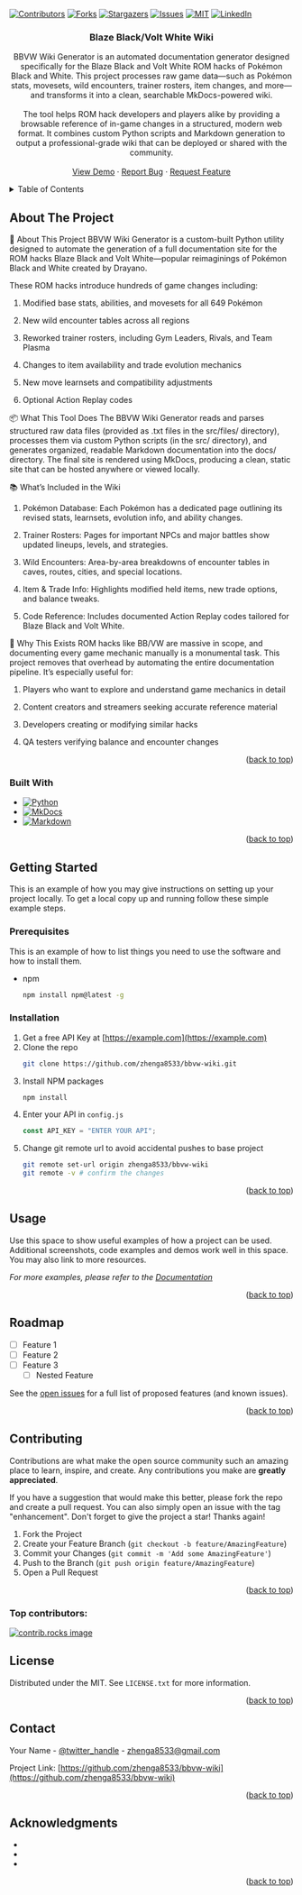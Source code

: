 <!-- Improved compatibility of back to top link: See: https://github.com/othneildrew/Best-README-Template/pull/73 -->

<a id="readme-top"></a>

<!--
*** Thanks for checking out the Best-README-Template. If you have a suggestion
*** that would make this better, please fork the repo and create a pull request
*** or simply open an issue with the tag "enhancement".
*** Don't forget to give the project a star!
*** Thanks again! Now go create something AMAZING! :D
-->

<!-- PROJECT SHIELDS -->
<!--
*** I'm using markdown "reference style" links for readability.
*** Reference links are enclosed in brackets [ ] instead of parentheses ( ).
*** See the bottom of this document for the declaration of the reference variables
*** for contributors-url, forks-url, etc. This is an optional, concise syntax you may use.
*** https://www.markdownguide.org/basic-syntax/#reference-style-links
-->

[![Contributors][contributors-shield]][contributors-url]
[![Forks][forks-shield]][forks-url]
[![Stargazers][stars-shield]][stars-url]
[![Issues][issues-shield]][issues-url]
[![MIT][license-shield]][license-url]
[![LinkedIn][linkedin-shield]][linkedin-url]

<h3 align="center">Blaze Black/Volt White Wiki</h3>

  <p align="center">
    BBVW Wiki Generator is an automated documentation generator designed specifically for the Blaze Black and Volt White ROM hacks of Pokémon Black and White. This project processes raw game data—such as Pokémon stats, movesets, wild encounters, trainer rosters, item changes, and more—and transforms it into a clean, searchable MkDocs-powered wiki.
    <br />
    <br />
    The tool helps ROM hack developers and players alike by providing a browsable reference of in-game changes in a structured, modern web format. It combines custom Python scripts and Markdown generation to output a professional-grade wiki that can be deployed or shared with the community.
    <br />
    <br />
    <a href="https://zhenga8533.github.io/bbvw-wiki">View Demo</a>
    &middot;
    <a href="https://github.com/zhenga8533/bbvw-wiki/issues/new?labels=bug&template=bug-report---.md">Report Bug</a>
    &middot;
    <a href="https://github.com/zhenga8533/bbvw-wiki/issues/new?labels=enhancement&template=feature-request---.md">Request Feature</a>
  </p>
</div>

<!-- TABLE OF CONTENTS -->
<details>
  <summary>Table of Contents</summary>
  <ol>
    <li>
      <a href="#about-the-project">About The Project</a>
      <ul>
        <li><a href="#built-with">Built With</a></li>
      </ul>
    </li>
    <li>
      <a href="#getting-started">Getting Started</a>
      <ul>
        <li><a href="#prerequisites">Prerequisites</a></li>
        <li><a href="#installation">Installation</a></li>
      </ul>
    </li>
    <li><a href="#usage">Usage</a></li>
    <li><a href="#roadmap">Roadmap</a></li>
    <li><a href="#contributing">Contributing</a></li>
    <li><a href="#license">License</a></li>
    <li><a href="#contact">Contact</a></li>
    <li><a href="#acknowledgments">Acknowledgments</a></li>
  </ol>
</details>

<!-- ABOUT THE PROJECT -->

## About The Project

🧠 About This Project
BBVW Wiki Generator is a custom-built Python utility designed to automate the generation of a full documentation site for the ROM hacks Blaze Black and Volt White—popular reimaginings of Pokémon Black and White created by Drayano.

These ROM hacks introduce hundreds of game changes including:

1. Modified base stats, abilities, and movesets for all 649 Pokémon

2. New wild encounter tables across all regions

3. Reworked trainer rosters, including Gym Leaders, Rivals, and Team Plasma

4. Changes to item availability and trade evolution mechanics

5. New move learnsets and compatibility adjustments

6. Optional Action Replay codes

📦 What This Tool Does
The BBVW Wiki Generator reads and parses structured raw data files (provided as .txt files in the src/files/ directory), processes them via custom Python scripts (in the src/ directory), and generates organized, readable Markdown documentation into the docs/ directory. The final site is rendered using MkDocs, producing a clean, static site that can be hosted anywhere or viewed locally.

📚 What’s Included in the Wiki

1. Pokémon Database: Each Pokémon has a dedicated page outlining its revised stats, learnsets, evolution info, and ability changes.

2. Trainer Rosters: Pages for important NPCs and major battles show updated lineups, levels, and strategies.

3. Wild Encounters: Area-by-area breakdowns of encounter tables in caves, routes, cities, and special locations.

4. Item & Trade Info: Highlights modified held items, new trade options, and balance tweaks.

5. Code Reference: Includes documented Action Replay codes tailored for Blaze Black and Volt White.

🎯 Why This Exists
ROM hacks like BB/VW are massive in scope, and documenting every game mechanic manually is a monumental task. This project removes that overhead by automating the entire documentation pipeline. It’s especially useful for:

1. Players who want to explore and understand game mechanics in detail

2. Content creators and streamers seeking accurate reference material

3. Developers creating or modifying similar hacks

4. QA testers verifying balance and encounter changes

<p align="right">(<a href="#readme-top">back to top</a>)</p>

### Built With

- [![Python][Python.org]][Python-url]
- [![MkDocs][MkDocs]][MkDocs-url]
- [![Markdown][Markdown]][Markdown-url]

<p align="right">(<a href="#readme-top">back to top</a>)</p>

<!-- GETTING STARTED -->

## Getting Started

This is an example of how you may give instructions on setting up your project locally.
To get a local copy up and running follow these simple example steps.

### Prerequisites

This is an example of how to list things you need to use the software and how to install them.

- npm
  ```sh
  npm install npm@latest -g
  ```

### Installation

1. Get a free API Key at [https://example.com](https://example.com)
2. Clone the repo
   ```sh
   git clone https://github.com/zhenga8533/bbvw-wiki.git
   ```
3. Install NPM packages
   ```sh
   npm install
   ```
4. Enter your API in `config.js`
   ```js
   const API_KEY = "ENTER YOUR API";
   ```
5. Change git remote url to avoid accidental pushes to base project
   ```sh
   git remote set-url origin zhenga8533/bbvw-wiki
   git remote -v # confirm the changes
   ```

<p align="right">(<a href="#readme-top">back to top</a>)</p>

<!-- USAGE EXAMPLES -->

## Usage

Use this space to show useful examples of how a project can be used. Additional screenshots, code examples and demos work well in this space. You may also link to more resources.

_For more examples, please refer to the [Documentation](https://example.com)_

<p align="right">(<a href="#readme-top">back to top</a>)</p>

<!-- ROADMAP -->

## Roadmap

- [ ] Feature 1
- [ ] Feature 2
- [ ] Feature 3
  - [ ] Nested Feature

See the [open issues](https://github.com/zhenga8533/bbvw-wiki/issues) for a full list of proposed features (and known issues).

<p align="right">(<a href="#readme-top">back to top</a>)</p>

<!-- CONTRIBUTING -->

## Contributing

Contributions are what make the open source community such an amazing place to learn, inspire, and create. Any contributions you make are **greatly appreciated**.

If you have a suggestion that would make this better, please fork the repo and create a pull request. You can also simply open an issue with the tag "enhancement".
Don't forget to give the project a star! Thanks again!

1. Fork the Project
2. Create your Feature Branch (`git checkout -b feature/AmazingFeature`)
3. Commit your Changes (`git commit -m 'Add some AmazingFeature'`)
4. Push to the Branch (`git push origin feature/AmazingFeature`)
5. Open a Pull Request

<p align="right">(<a href="#readme-top">back to top</a>)</p>

### Top contributors:

<a href="https://github.com/zhenga8533/bbvw-wiki/graphs/contributors">
  <img src="https://contrib.rocks/image?repo=zhenga8533/bbvw-wiki" alt="contrib.rocks image" />
</a>

<!-- LICENSE -->

## License

Distributed under the MIT. See `LICENSE.txt` for more information.

<p align="right">(<a href="#readme-top">back to top</a>)</p>

<!-- CONTACT -->

## Contact

Your Name - [@twitter_handle](https://twitter.com/twitter_handle) - zhenga8533@gmail.com

Project Link: [https://github.com/zhenga8533/bbvw-wiki](https://github.com/zhenga8533/bbvw-wiki)

<p align="right">(<a href="#readme-top">back to top</a>)</p>

<!-- ACKNOWLEDGMENTS -->

## Acknowledgments

- []()
- []()
- []()

<p align="right">(<a href="#readme-top">back to top</a>)</p>

<!-- MARKDOWN LINKS & IMAGES -->
<!-- https://www.markdownguide.org/basic-syntax/#reference-style-links -->

[contributors-shield]: https://img.shields.io/github/contributors/zhenga8533/bbvw-wiki.svg?style=for-the-badge
[contributors-url]: https://github.com/zhenga8533/bbvw-wiki/graphs/contributors
[forks-shield]: https://img.shields.io/github/forks/zhenga8533/bbvw-wiki.svg?style=for-the-badge
[forks-url]: https://github.com/zhenga8533/bbvw-wiki/network/members
[stars-shield]: https://img.shields.io/github/stars/zhenga8533/bbvw-wiki.svg?style=for-the-badge
[stars-url]: https://github.com/zhenga8533/bbvw-wiki/stargazers
[issues-shield]: https://img.shields.io/github/issues/zhenga8533/bbvw-wiki.svg?style=for-the-badge
[issues-url]: https://github.com/zhenga8533/bbvw-wiki/issues
[license-shield]: https://img.shields.io/github/license/zhenga8533/bbvw-wiki.svg?style=for-the-badge
[license-url]: https://github.com/zhenga8533/bbvw-wiki/blob/master/LICENSE.txt
[linkedin-shield]: https://img.shields.io/badge/-LinkedIn-black.svg?style=for-the-badge&logo=linkedin&colorB=555
[linkedin-url]: https://linkedin.com/in/zhenga8533
[product-screenshot]: images/screenshot.png

<!-- Built With -->

[Python.org]: https://img.shields.io/badge/Python-3.10%2B-blue?style=for-the-badge&logo=python&logoColor=white
[Python-url]: https://www.python.org/
[MkDocs]: https://img.shields.io/badge/MkDocs-Documentation%20Site-000000?style=for-the-badge&logo=mkdocs&logoColor=white
[MkDocs-url]: https://www.mkdocs.org/
[Markdown]: https://img.shields.io/badge/Markdown-Docs-000000?style=for-the-badge&logo=markdown&logoColor=white
[Markdown-url]: https://www.markdownguide.org/
